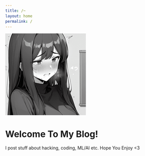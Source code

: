 ```yaml
---
title: /~
layout: home
permalink: /
---
```


<p id="blog-logo">
	<img src="/Chiyo-chan.png" alt="Blog logo">
</p>

# Welcome To My Blog!

I post stuff about hacking, coding, ML/AI etc. Hope You Enjoy <3
